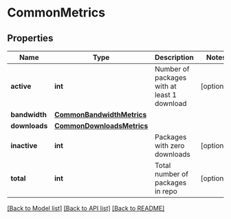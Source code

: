 # CommonMetrics

## Properties
Name | Type | Description | Notes
------------ | ------------- | ------------- | -------------
**active** | **int** | Number of packages with at least 1 download | [optional] 
**bandwidth** | [**CommonBandwidthMetrics**](CommonBandwidthMetrics.md) |  | 
**downloads** | [**CommonDownloadsMetrics**](CommonDownloadsMetrics.md) |  | 
**inactive** | **int** | Packages with zero downloads | [optional] 
**total** | **int** | Total number of packages in repo | [optional] 

[[Back to Model list]](../README.md#documentation-for-models) [[Back to API list]](../README.md#documentation-for-api-endpoints) [[Back to README]](../README.md)



